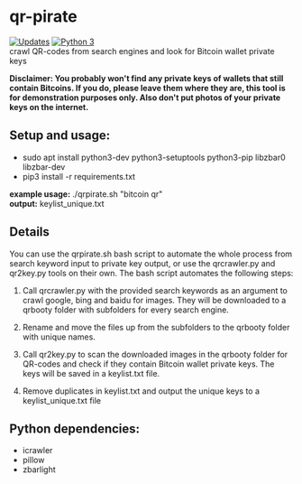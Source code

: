 # qr-pirate
[![Updates](https://pyup.io/repos/github/mzollin/qr-pirate/shield.svg)](https://pyup.io/repos/github/mzollin/qr-pirate/)
[![Python 3](https://pyup.io/repos/github/mzollin/qr-pirate/python-3-shield.svg)](https://pyup.io/repos/github/mzollin/qr-pirate/)
<br>
crawl QR-codes from search engines and look for Bitcoin wallet private keys

**Disclaimer: You probably won't find any private keys of wallets that still contain Bitcoins. If you do, please leave them where they are, this tool is for demonstration purposes only. Also don't put photos of your private keys on the internet.**

## Setup and usage:
- sudo apt install python3-dev python3-setuptools python3-pip libzbar0 libzbar-dev
- pip3 install -r requirements.txt

**example usage:** ./qrpirate.sh "bitcoin qr"<br>
**output:** keylist_unique.txt

## Details
You can use the qrpirate.sh bash script to automate the whole process from search keyword input to private key output, or use the qrcrawler.py and qr2key.py tools on their own. The bash script automates the following steps:

1. Call qrcrawler.py with the provided search keywords as an argument to crawl google, bing and baidu for images. They will be downloaded to a qrbooty folder with subfolders for every search engine.

2. Rename and move the files up from the subfolders to the qrbooty folder with unique names.

3. Call qr2key.py to scan the downloaded images in the qrbooty folder for QR-codes and check if they contain Bitcoin wallet private keys. The keys will be saved in a keylist.txt file.

4. Remove duplicates in keylist.txt and output the unique keys to a keylist_unique.txt file

## Python dependencies:
- icrawler
- pillow
- zbarlight
